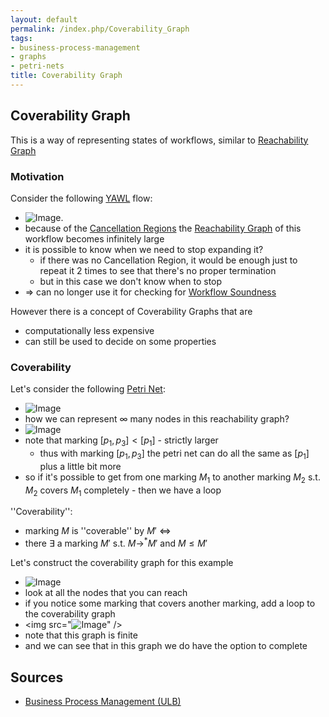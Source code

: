 ```yaml
---
layout: default
permalink: /index.php/Coverability_Graph
tags:
- business-process-management
- graphs
- petri-nets
title: Coverability Graph
---
```

## Coverability Graph
This is a way of representing states of workflows, similar to [Reachability Graph](Reachability_Graph)


### Motivation
Consider the following [YAWL](YAWL) flow:
- <img src="https://raw.github.com/alexeygrigorev/wiki-figures/master/ulb/bpm/yawl/yawl-cr-unboundness.png" alt="Image">.
- because of the [Cancellation Regions](Cancellation_Regions) the [Reachability Graph](Reachability_Graph) of this workflow becomes infinitely large
- it is possible to know when we need to stop expanding it?
  - if there was no Cancellation Region, it would be enough just to repeat it 2 times to see that there's no proper termination
  - but in this case we don't know when to stop 
- $\Rightarrow$ can no longer use it for checking for [Workflow Soundness](Workflow_Soundness)


However there is a concept of Coverability Graphs that are 
- computationally less expensive
- can still be used to decide on some properties


### Coverability
Let's consider the following [Petri Net](Petri_Nets):
- <img src="https://raw.github.com/alexeygrigorev/wiki-figures/master/ulb/bpm/pn/petri-net-coverability-ex.png" alt="Image">
- how we can represent $\infty$ many nodes in this reachability graph? 
- <img src="https://raw.github.com/alexeygrigorev/wiki-figures/master/ulb/bpm/pn/petri-net-coverability-ex-reach.png" alt="Image">
- note that marking $[p_1, p_3] < [p_1]$ - strictly larger 
  - thus with marking $[p_1, p_3]$ the petri net can do all the same as $[p_1]$ plus a little bit more
- so if it's possible to get from one marking $M_1$ to another marking $M_2$ s.t. $M_2$ covers $M_1$ completely - then we have a loop 


''Coverability'':
- marking $M$ is ''coverable'' by $M'$ $\iff$
- there $\exists$ a marking $M'$ s.t. $M \to^* M'$ and $M \leqslant M'$


Let's construct the coverability graph for this example
- <img src="https://raw.github.com/alexeygrigorev/wiki-figures/master/ulb/bpm/pn/petri-net-coverability-ex-reach2.png" alt="Image">
- look at all the nodes that you can reach
- if you notice some marking that covers another marking, add a loop to the coverability graph
- <img src="<img src="https://raw.github.com/alexeygrigorev/wiki-figures/master/ulb/bpm/pn/petri-net-coverability-ex-с.png" alt="Image">" />
- note that this graph is finite 
- and we can see that in this graph we do have the option to complete 


## Sources
- [Business Process Management (ULB)](Business_Process_Management_(ULB))
